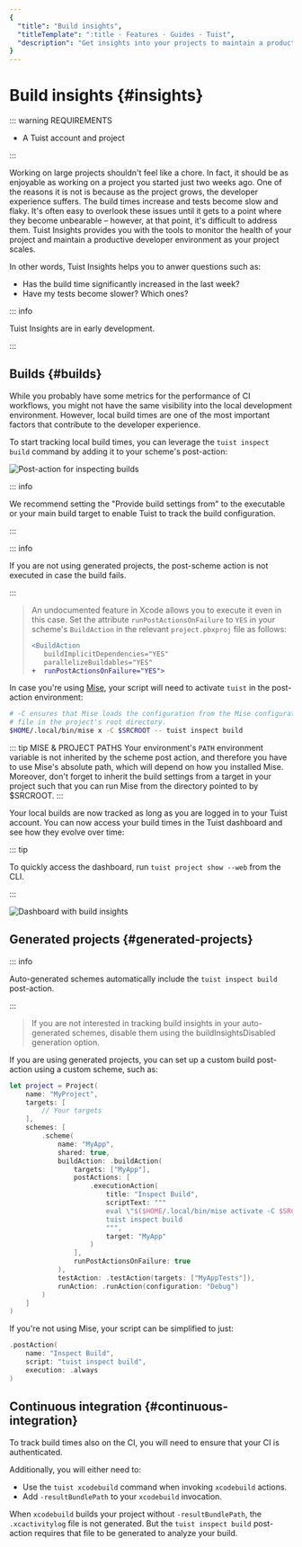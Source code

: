 ```yaml
---
{
  "title": "Build insights",
  "titleTemplate": ":title · Features · Guides · Tuist",
  "description": "Get insights into your projects to maintain a product developer environment."
}
---
```

# Build insights {#insights}

::: warning REQUIREMENTS
<!-- -->
- A <LocalizedLink href="/guides/server/accounts-and-projects">Tuist account and project</LocalizedLink>
<!-- -->
:::

Working on large projects shouldn't feel like a chore. In fact, it should be as enjoyable as working on a project you started just two weeks ago. One of the reasons it is not is because as the project grows, the developer experience suffers. The build times increase and tests become slow and flaky. It's often easy to overlook these issues until it gets to a point where they become unbearable – however, at that point, it's difficult to address them. Tuist Insights provides you with the tools to monitor the health of your project and maintain a productive developer environment as your project scales.

In other words, Tuist Insights helps you to anwer questions such as:
- Has the build time significantly increased in the last week?
- Have my tests become slower? Which ones?

::: info
<!-- -->
Tuist Insights are in early development.
<!-- -->
:::

## Builds {#builds}

While you probably have some metrics for the performance of CI workflows, you might not have the same visibility into the local development environment. However, local build times are one of the most important factors that contribute to the developer experience.

To start tracking local build times, you can leverage the `tuist inspect build` command by adding it to your scheme's post-action:

![Post-action for inspecting builds](/images/guides/features/insights/inspect-build-scheme-post-action.png)

::: info
<!-- -->
We recommend setting the "Provide build settings from" to the executable or your main build target to enable Tuist to track the build configuration.
<!-- -->
:::

::: info
<!-- -->
If you are not using <LocalizedLink href="/guides/features/projects">generated projects</LocalizedLink>, the post-scheme action is not executed in case the build fails.
<!-- -->
:::
>
> An undocumented feature in Xcode allows you to execute it even in this case. Set the attribute `runPostActionsOnFailure` to `YES` in your scheme's `BuildAction` in the relevant `project.pbxproj` file as follows:
>
> ```diff
> <BuildAction
>    buildImplicitDependencies="YES"
>    parallelizeBuildables="YES"
> +  runPostActionsOnFailure="YES">
> ```

In case you're using [Mise](https://mise.jdx.dev/), your script will need to activate `tuist` in the post-action environment:
```sh
# -C ensures that Mise loads the configuration from the Mise configuration
# file in the project's root directory.
$HOME/.local/bin/mise x -C $SRCROOT -- tuist inspect build
```

::: tip MISE & PROJECT PATHS
Your environment's `PATH` environment variable is not inherited by the scheme post action, and therefore you have to use Mise's absolute path,
which will depend on how you installed Mise. Moreover, don't forget to inherit the build settings from a target in your project such that you
can run Mise from the directory pointed to by $SRCROOT.
:::


Your local builds are now tracked as long as you are logged in to your Tuist account. You can now access your build times in the Tuist dashboard and see how they evolve over time:


::: tip
<!-- -->
To quickly access the dashboard, run `tuist project show --web` from the CLI.
<!-- -->
:::

![Dashboard with build insights](/images/guides/features/insights/builds-dashboard.png)

## Generated projects {#generated-projects}

::: info
<!-- -->
Auto-generated schemes automatically include the `tuist inspect build` post-action.
<!-- -->
:::
>
> If you are not interested in tracking build insights in your auto-generated schemes, disable them using the <LocalizedLink href="/references/project-description/structs/tuist.generationoptions#buildinsightsdisabled">buildInsightsDisabled</LocalizedLink> generation option.

If you are using generated projects, you can set up a custom <LocalizedLink href="references/project-description/structs/buildaction#postactions">build post-action</LocalizedLink> using a custom scheme, such as:

```swift
let project = Project(
    name: "MyProject",
    targets: [
        // Your targets
    ],
    schemes: [
        .scheme(
            name: "MyApp",
            shared: true,
            buildAction: .buildAction(
                targets: ["MyApp"],
                postActions: [
                    .executionAction(
                        title: "Inspect Build",
                        scriptText: """
                        eval \"$($HOME/.local/bin/mise activate -C $SRCROOT bash --shims)\"
                        tuist inspect build
                        """,
                        target: "MyApp"
                    )
                ],
                runPostActionsOnFailure: true
            ),
            testAction: .testAction(targets: ["MyAppTests"]),
            runAction: .runAction(configuration: "Debug")
        )
    ]
)
```

If you're not using Mise, your script can be simplified to just:

```swift
.postAction(
    name: "Inspect Build",
    script: "tuist inspect build",
    execution: .always
)
```

## Continuous integration {#continuous-integration}

To track build times also on the CI, you will need to ensure that your CI is <LocalizedLink href="/guides/integrations/continuous-integration#authentication">authenticated</LocalizedLink>.

Additionally, you will either need to:
- Use the <LocalizedLink href="/cli/xcodebuild#tuist-xcodebuild">`tuist xcodebuild`</LocalizedLink> command when invoking `xcodebuild` actions.
- Add `-resultBundlePath` to your `xcodebuild` invocation.

When `xcodebuild` builds your project without `-resultBundlePath`, the `.xcactivitylog` file is not generated. But the `tuist inspect build` post-action requires that file to be generated to analyze your build.
